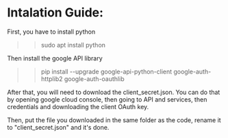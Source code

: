 # Intalation Guide:

First, you have to install python
>> sudo apt install python

Then install the google API library
>> pip install --upgrade google-api-python-client google-auth-httplib2 google-auth-oauthlib

After that, you will need to download the client_secret.json. You can do that by opening google cloud console, then going to API and services, then credentials and downloading the client OAuth key. 

Then, put the file you downloaded in the same folder as the code, rename it to "client_secret.json" and it's done.

